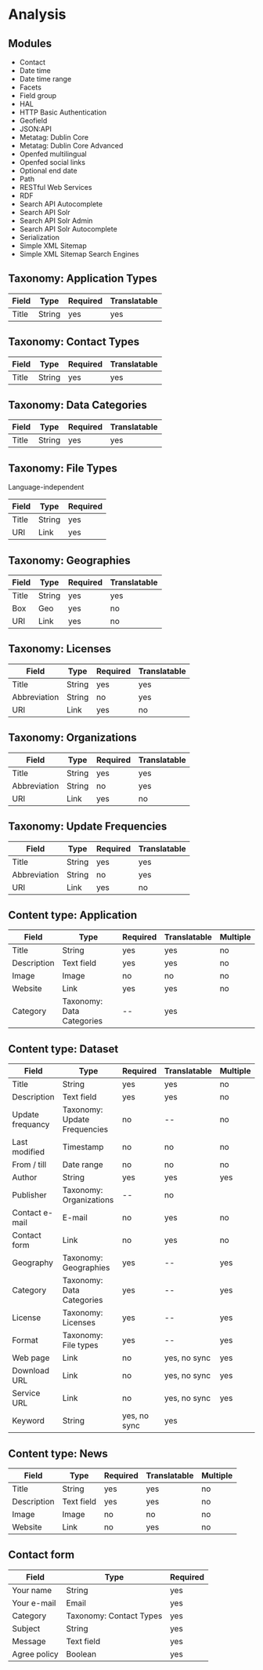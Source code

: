 # Analysis

## Modules

- Contact
- Date time
- Date time range
- Facets
- Field group
- HAL
- HTTP Basic Authentication
- Geofield
- JSON:API
- Metatag: Dublin Core
- Metatag: Dublin Core Advanced
- Openfed multilingual
- Openfed social links
- Optional end date
- Path
- RESTful Web Services
- RDF
- Search API Autocomplete
- Search API Solr
- Search API Solr Admin
- Search API Solr Autocomplete
- Serialization
- Simple XML Sitemap
- Simple XML Sitemap Search Engines

## Taxonomy: Application Types

| Field | Type | Required | Translatable |
| --- | --- | --- | --- |
| Title | String | yes | yes |

## Taxonomy: Contact Types

| Field | Type | Required | Translatable |
| --- | --- | --- | --- |
| Title | String | yes | yes |

## Taxonomy: Data Categories

| Field | Type | Required | Translatable |
| --- | --- | --- | --- |
| Title | String | yes | yes |

## Taxonomy: File Types

Language-independent

| Field | Type | Required |
| --- | --- | --- |
| Title | String | yes |
| URI | Link | yes |

## Taxonomy: Geographies

| Field | Type | Required | Translatable |
| --- | --- | --- | --- |
| Title | String | yes  | yes |
| Box | Geo | yes | no |
| URI | Link | yes | no |

## Taxonomy: Licenses

| Field | Type | Required | Translatable |
| --- | --- | --- | --- |
| Title | String | yes | yes |
| Abbreviation | String | no | yes |
| URI | Link | yes | no |

## Taxonomy: Organizations

| Field | Type | Required | Translatable |
| --- | --- | --- | --- |
| Title | String | yes | yes |
| Abbreviation | String | no | yes |
| URI | Link | yes | no |

## Taxonomy: Update Frequencies

| Field | Type | Required | Translatable |
| --- | --- | --- | --- |
| Title | String | yes | yes |
| Abbreviation | String | no | yes |
| URI | Link | yes | no |

## Content type: Application

| Field | Type | Required | Translatable | Multiple |
| --- | --- | --- | --- | --- |
| Title | String | yes | yes | no |
| Description | Text field | yes | yes | no |
| Image | Image | no | no | no |
| Website | Link | yes | yes | no |
| Category | Taxonomy: Data Categories | -- | yes |

## Content type: Dataset

| Field | Type | Required | Translatable | Multiple |
| --- | --- | --- | --- | --- |
| Title | String | yes | yes | no |
| Description | Text field | yes | yes | no |
| Update frequancy | Taxonomy: Update Frequencies | no | -- | no |
| Last modified | Timestamp | no | no | no |
| From / till | Date range | no | no | no |
| Author | String | yes | yes | yes |
| Publisher | Taxonomy: Organizations | -- | no |
| Contact e-mail | E-mail | no | yes | no |
| Contact form | Link | no | yes | no |
| Geography | Taxonomy: Geographies | yes | -- | yes |
| Category | Taxonomy: Data Categories | yes | -- | yes |
| License | Taxonomy: Licenses | yes | -- | yes |
| Format | Taxonomy: File types | yes | -- | yes |
| Web page | Link | no | yes, no sync | yes |
| Download URL | Link | no | yes, no sync | yes |
| Service URL | Link | no | yes, no sync | yes |
| Keyword | String | yes, no sync | yes |


## Content type: News

| Field | Type | Required | Translatable | Multiple |
| --- | --- | --- | --- | --- |
| Title | String | yes | yes | no |
| Description | Text field | yes | yes | no |
| Image | Image | no | no | no |
| Website | Link | no | yes | no |

## Contact form

| Field | Type | Required |
| --- | --- | --- |
| Your name | String | yes |
| Your e-mail | Email | yes |
| Category | Taxonomy: Contact Types | yes |
| Subject | String | yes |
| Message | Text field | yes |
| Agree policy | Boolean | yes |
